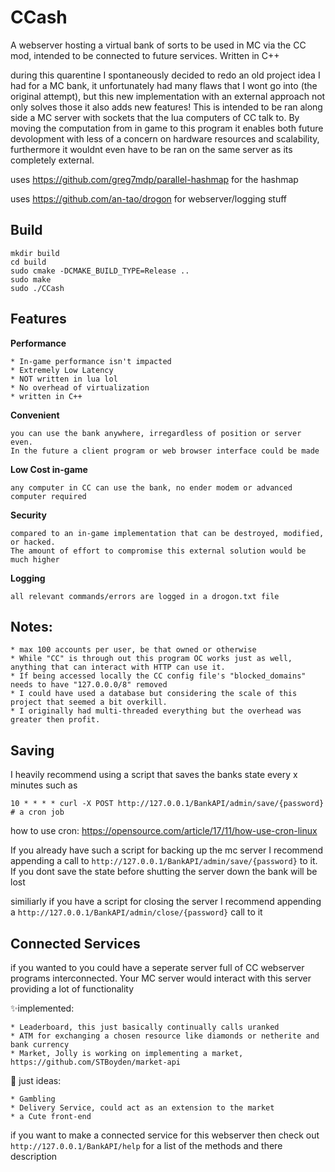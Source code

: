 # CCash
A webserver hosting a virtual bank of sorts to be used in MC via the CC mod, intended to be connected to future services. Written in C++

during this quarentine I spontaneously decided to redo an old project idea I had for a MC bank, it unfortunately had many flaws that I wont go into (the original attempt), but this new implementation with an external approach not only solves those it also adds new features! This is intended to be ran along side a MC server with sockets that the lua computers of CC talk to. By moving the computation from in game to this program it enables both future devolopment with less of a concern on hardware resources and scalability, furthermore it wouldnt even have to be ran on the same server as its completely external.

uses https://github.com/greg7mdp/parallel-hashmap for the hashmap

uses https://github.com/an-tao/drogon             for webserver/logging stuff

## Build
```
mkdir build
cd build
sudo cmake -DCMAKE_BUILD_TYPE=Release .. 
sudo make
sudo ./CCash
```

## Features
**Performance**
```
* In-game performance isn't impacted
* Extremely Low Latency
* NOT written in lua lol
* No overhead of virtualization
* written in C++
```

**Convenient** 
```
you can use the bank anywhere, irregardless of position or server even.
In the future a client program or web browser interface could be made
```

**Low Cost in-game**
```
any computer in CC can use the bank, no ender modem or advanced computer required
```
    
**Security**
```
compared to an in-game implementation that can be destroyed, modified, or hacked.
The amount of effort to compromise this external solution would be much higher
```

**Logging**
```
all relevant commands/errors are logged in a drogon.txt file
```

## Notes:
```
* max 100 accounts per user, be that owned or otherwise
* While "CC" is through out this program OC works just as well, anything that can interact with HTTP can use it.
* If being accessed locally the CC config file's "blocked_domains" needs to have "127.0.0.0/8" removed
* I could have used a database but considering the scale of this project that seemed a bit overkill.
* I originally had multi-threaded everything but the overhead was greater then profit.
```

## Saving
I heavily recommend using a script that saves the banks state every x minutes such as
```
10 * * * * curl -X POST http://127.0.0.1/BankAPI/admin/save/{password}
# a cron job
```
how to use cron: https://opensource.com/article/17/11/how-use-cron-linux

If you already have such a script for backing up the mc server I recommend appending 
a call to ```http://127.0.0.1/BankAPI/admin/save/{password}``` to it.
If you dont save the state before shutting the server down the bank will be lost

similiarly if you have a script for closing the server I recommend 
appending a ```http://127.0.0.1/BankAPI/admin/close/{password}``` call to it

## Connected Services

if you wanted to you could have a seperate server full of CC webserver programs interconnected. Your MC server would interact with this server providing a lot of functionality

:sparkles:implemented:
```
* Leaderboard, this just basically continually calls uranked
* ATM for exchanging a chosen resource like diamonds or netherite and bank currency
* Market, Jolly is working on implementing a market, https://github.com/STBoyden/market-api
```
:construction: just ideas:
```
* Gambling
* Delivery Service, could act as an extension to the market
* a Cute front-end
```

if you want to make a connected service for this webserver then check out ```http://127.0.0.1/BankAPI/help``` for a list of the methods and there description
